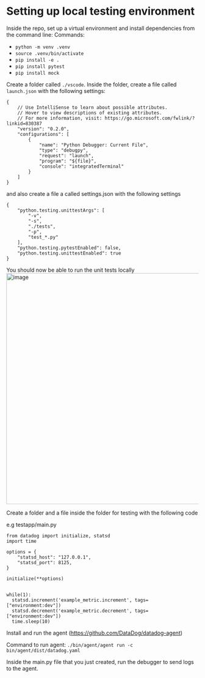 # Setting up local testing environment

Inside the repo, set up a virtual environment and install dependencies from the command line:
Commands:
* `python -m venv .venv`  
* `source .venv/bin/activate`
* `pip install -e .`
* `pip install pytest`
* `pip install mock`

Create a folder called `./vscode`.
Inside the folder, create a file called `launch.json` with the following settings:
```
{
    // Use IntelliSense to learn about possible attributes.
    // Hover to view descriptions of existing attributes.
    // For more information, visit: https://go.microsoft.com/fwlink/?linkid=830387
    "version": "0.2.0",
    "configurations": [
        {
            "name": "Python Debugger: Current File",
            "type": "debugpy",
            "request": "launch",
            "program": "${file}",
            "console": "integratedTerminal"
        }
    ]
}
```
and also create a file a called settings.json with the following settings
```
{
    "python.testing.unittestArgs": [
        "-v",
        "-s",
        "./tests",
        "-p",
        "test_*.py"
    ],
    "python.testing.pytestEnabled": false,
    "python.testing.unittestEnabled": true
}
```

You should now be able to run the unit tests locally
<img width="604" alt="image" src="https://github.com/user-attachments/assets/ea5c74c5-ee56-4fc3-83c8-73a00c9cab1e">

Create a folder and a file inside the folder for testing with the following code

e.g testapp/main.py
```
from datadog import initialize, statsd
import time

options = {
    "statsd_host": "127.0.0.1",
    "statsd_port": 8125,
}

initialize(**options)


while(1):
  statsd.increment('example_metric.increment', tags=["environment:dev"])
  statsd.decrement('example_metric.decrement', tags=["environment:dev"])
  time.sleep(10)
```

Install and run the agent (https://github.com/DataDog/datadog-agent)

Command to run agent: `./bin/agent/agent run -c bin/agent/dist/datadog.yaml`

Inside the main.py file that you just created, run the debugger to send logs to the agent.

